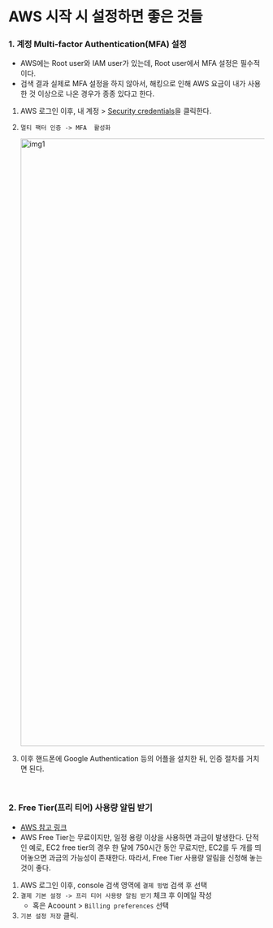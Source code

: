 # AWS 시작 시 설정하면 좋은 것들



### 1. 계정 Multi-factor Authentication(MFA) 설정
* AWS에는 Root user와 IAM user가 있는데, Root user에서 MFA 설정은 필수적이다. 
* 검색 결과 실제로 MFA 설정을 하지 않아서, 해킹으로 인해 AWS 요금이 내가 사용한 것 이상으로 나온 경우가 종종 있다고 한다.
1. AWS 로그인 이후, 내 계정 > [Security credentials](https://console.aws.amazon.com/iam/home#security_credential)을 클릭한다.

2. `멀티 팩터 인증 -> MFA  활성화` 

   <img width="1195" alt="img1" src="https://user-images.githubusercontent.com/80478750/230595310-a45ece9f-0911-4294-a42a-b9120260dcda.png">

3. 이후 핸드폰에 Google Authentication 등의 어플을 설치한 뒤, 인증 절차를 거치면 된다.

<br>

### 2. Free Tier(프리 티어) 사용량 알림 받기
* [AWS 참고 링크](https://aws.amazon.com/ko/about-aws/whats-new/2017/12/aws-free-tier-usage-alerts-automatically-notify-you-when-you-are-forecasted-to-exceed-your-aws-service-usage-limits/)
* AWS Free Tier는 무료이지만, 일정 용량 이상을 사용하면 과금이 발생한다. 단적인 예로, EC2 free tier의 경우 한 달에 750시간 동안 무료지만, EC2를 두 개를 띄어놓으면 과금의 가능성이 존재한다. 따라서, Free Tier 사용량 알림을 신청해 놓는 것이 좋다.
1. AWS 로그인 이후, console 검색 영역에 `결제 방법` 검색 후 선택
2. `결제 기본 설정 -> 프리 티어 사용량 알림 받기` 체크 후 이메일 작성   
   * 혹은 Acoount > `Billing preferences` 선택
3. `기본 설정 저장` 클릭.
